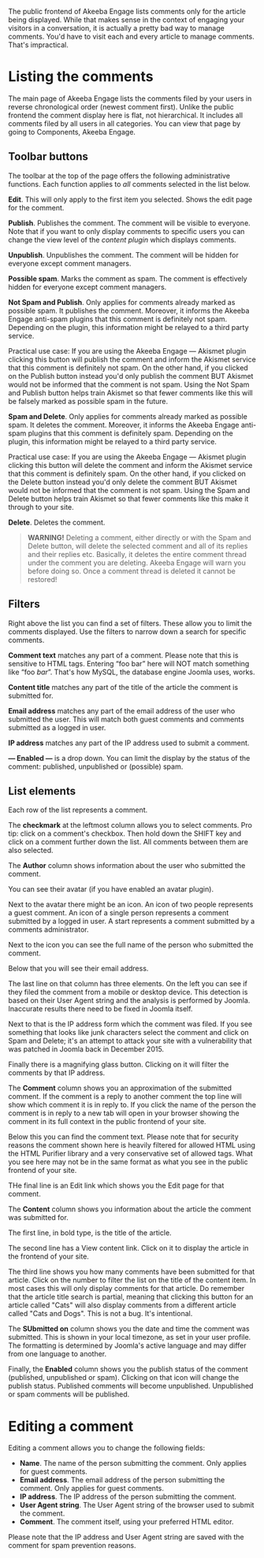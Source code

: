 The public frontend of Akeeba Engage lists comments only for the article being displayed. While that makes sense in the context of engaging your visitors in a conversation, it is actually a pretty bad way to manage comments. You'd have to visit each and every article to manage comments. That's impractical.

# Listing the comments

The main page of Akeeba Engage lists the comments filed by your users in reverse chronological order (newest comment first). Unlike the public frontend the comment display here is flat, not hierarchical. It includes all comments filed by all users in all categories. You can view that page by going to Components, Akeeba Engage.

## Toolbar buttons

The toolbar at the top of the page offers the following administrative functions. Each function applies to _all_ comments selected in the list below.

**Edit**. This will only apply to the first item you selected. Shows the edit page for the comment.

**Publish**. Publishes the comment. The comment will be visible to everyone. Note that if you want to only display comments to specific users you can change the view level of the _content plugin_ which displays comments.

**Unpublish**. Unpublishes the comment. The comment will be hidden for everyone except comment managers.

**Possible spam**. Marks the comment as spam. The comment is effectively hidden for everyone except comment managers.

**Not Spam and Publish**. Only applies for comments already marked as possible spam. It publishes the comment. Moreover, it informs the Akeeba Engage anti-spam plugins that this comment is definitely not spam. Depending on the plugin, this information might be relayed to a third party service.

Practical use case: If you are using the Akeeba Engage — Akismet plugin clicking this button will publish the comment and inform the Akismet service that this comment is definitely not spam. On the other hand, if you clicked on the Publish button instead you'd only publish the comment BUT Akismet would not be informed that the comment is not spam. Using the Not Spam and Publish button helps train Akismet so that fewer comments like this will be falsely marked as possible spam in the future.

**Spam and Delete**. Only applies for comments already marked as possible spam. It deletes the comment. Moreover, it informs the Akeeba Engage anti-spam plugins that this comment is definitely spam. Depending on the plugin, this information might be relayed to a third party service.

Practical use case: If you are using the Akeeba Engage — Akismet plugin clicking this button will delete the comment and inform the Akismet service that this comment is definitely spam. On the other hand, if you clicked on the Delete button instead you'd only delete the comment BUT Akismet would not be informed that the comment is not spam. Using the Spam and Delete button helps train Akismet so that fewer comments like this make it through to your site.

**Delete**. Deletes the comment.

> **WARNING!** Deleting a comment, either directly or with the Spam and Delete button, will delete the selected comment and all of its replies and their replies etc. Basically, it deletes the entire comment thread under the comment you are deleting. Akeeba Engage will warn you before doing so. Once a comment thread is deleted it cannot be restored!

## Filters

Right above the list you can find a set of filters. These allow you to limit the comments displayed. Use the filters to narrow down a search for specific comments.

**Comment text** matches any part of a comment. Please note that this is sensitive to HTML tags. Entering “foo bar” here will NOT match something like “foo <em>bar</em>”. That's how MySQL, the database engine Joomla uses, works.

**Content title** matches any part of the title of the article the comment is submitted for.

**Email address** matches any part of the email address of the user who submitted the user. This will match both guest comments and comments submitted as a logged in user.

**IP address** matches any part of the IP address used to submit a comment.

**— Enabled —** is a drop down. You can limit the display by the status of the comment: published, unpublished or (possible) spam.

## List elements

Each row of the list represents a comment.

The **checkmark** at the leftmost column allows you to select comments. Pro tip: click on a comment's checkbox. Then hold down the SHIFT key and click on a comment further down the list. All comments between them are also selected.

The **Author** column shows information about the user who submitted the comment.

You can see their avatar (if you have enabled an avatar plugin).

Next to the avatar there might be an icon. An icon of two people represents a guest comment. An icon of a single person represents a comment submitted by a logged in user. A start represents a comment submitted by a comments administrator.

Next to the icon you can see the full name of the person who submitted the comment.

Below that you will see their email address.

The last line on that column has three elements. On the left you can see if they filed the comment from a mobile or desktop device. This detection is based on their User Agent string and the analysis is performed by Joomla. Inaccurate results there need to be fixed in Joomla itself.

Next to that is the IP address form which the comment was filed. If you see something that looks like junk characters select the comment and click on Spam and Delete; it's an attempt to attack your site with a vulnerability that was patched in Joomla back in December 2015.

Finally there is a magnifying glass button. Clicking on it will filter the comments by that IP address.

The **Comment** column shows you an approximation of the submitted comment. If the comment is a reply to another comment the top line will show which comment it is in reply to. If you click the name of the person the comment is in reply to a new tab will open in your browser showing the comment in its full context in the public frontend of your site.

Below this you can find the comment text. Please note that for security reasons the comment shown here is heavily filtered for allowed HTML using the HTML Purifier library and a very conservative set of allowed tags. What you see here may not be in the same format as what you see in the public frontend of your site.

THe final line is an Edit link which shows you the Edit page for that comment.

The **Content** column shows you information about the article the comment was submitted for.

The first line, in bold type, is the title of the article.

The second line has a View content link. Click on it to display the article in the frontend of your site.

The third line shows you how many comments have been submitted for that article. Click on the number to filter the list on the title of the content item. In most cases this will only display comments for that article. Do remember that the article title search is partial, meaning that clicking this button for an article called "Cats" will also display comments from a different article called "Cats and Dogs". This is not a bug. It's intentional.

The **SUbmitted on** column shows you the date and time the comment was submitted. This is shown in your local timezone, as set in your user profile. The formatting is determined by Joomla's active language and may differ from one language to another.

Finally, the **Enabled** column shows you the publish status of the comment (published, unpublished or spam). Clicking on that icon will change the publish status. Published comments will become unpublished. Unpublished or spam comments will be published.

# Editing a comment

Editing a comment allows you to change the following fields:

* **Name**. The name of the person submitting the comment. Only applies for guest comments.
* **Email address**. The email address of the person submitting the comment. Only applies for guest comments.
* **IP address**. The IP address of the person submitting the comment.
* **User Agent string**. The User Agent string of the browser used to submit the comment.
* **Comment**. The comment itself, using your preferred HTML editor.

Please note that the IP address and User Agent string are saved with the comment for spam prevention reasons.